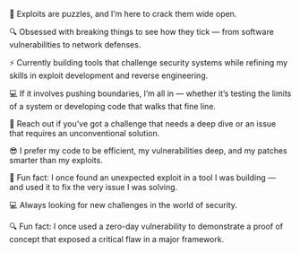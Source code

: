 👾 Exploits are puzzles, and I’m here to crack them wide open.

🔍 Obsessed with breaking things to see how they tick — from software vulnerabilities to network defenses.

⚡ Currently building tools that challenge security systems while refining my skills in exploit development and reverse engineering.

💻 If it involves pushing boundaries, I’m all in — whether it’s testing the limits of a system or developing code that walks that fine line.

📡 Reach out if you’ve got a challenge that needs a deep dive or an issue that requires an unconventional solution.

😎 I prefer my code to be efficient, my vulnerabilities deep, and my patches smarter than my exploits.

🧠 Fun fact: I once found an unexpected exploit in a tool I was building — and used it to fix the very issue I was solving.

💻 Always looking for new challenges in the world of security.

🔍 Fun fact: I once used a zero-day vulnerability to demonstrate a proof of concept that exposed a critical flaw in a major framework.
